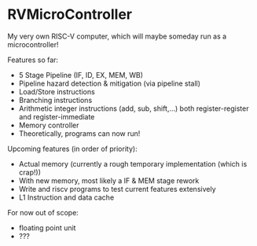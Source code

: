 # RVMicroController
My very own RISC-V computer, which will maybe someday run as a microcontroller!

Features so far:
* 5 Stage Pipeline (IF, ID, EX, MEM, WB)
* Pipeline hazard detection & mitigation (via pipeline stall)
* Load/Store instructions
* Branching instructions
* Arithmetic integer instructions (add, sub, shift,...) both register-register and register-immediate
* Memory controller
* Theoretically, programs can now run!

Upcoming features (in order of priority):
* Actual memory (currently a rough temporary implementation (which is crap!))
* With new memory, most likely a IF & MEM stage rework
* Write and riscv programs to test current features extensively
* L1 Instruction and data cache

For now out of scope:
* floating point unit
* ???
